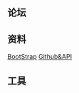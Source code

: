 ## 论坛

## 资料
[BootStrap](https://v3.bootcss.com/components/#glyphicons-glyphs)
[Github&API](https://developer.github.com/apps/building-oauth-apps/creating-an-oauth-app/)
## 工具